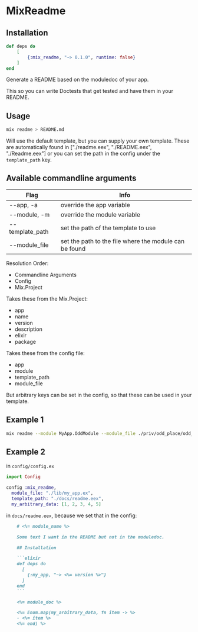 # MixReadme

## Installation

```elixir
def deps do
    [
        {:mix_readme, "~> 0.1.0", runtime: false}
    ]
end
```

Generate a README based on the moduledoc of your app.

This so you can write Doctests that get tested and have them in your README.

## Usage
```sh
mix readme > README.md
```

Will use the default template, but you can supply your own template. These are automatically found in ["./readme.eex", "./README.eex", "./Readme.eex"] or you can set the path in the config under the `template_path` key.

## Available commandline arguments

| Flag            | Info                                                   |
| --------------- | ------------------------------------------------------ |
| --app,     -a   | override the app variable                              |
| --module,  -m   | override the module variable                           |
| --template_path | set the path of the template to use                    |
| --module_file   | set the path to the file where the module can be found |

Resolution Order:
- Commandline Arguments
- Config
- Mix.Project

Takes these from the Mix.Project:
- app
- name
- version
- description
- elixir
- package

Takes these from the config file:
- app
- module
- template_path
- module_file

But arbitrary keys can be set in the config, so that these can be used in your template.

## Example 1

```sh
mix readme --module MyApp.OddModule --module_file ./priv/odd_place/odd_module.ex > README.md
``` 

## Example 2

in `config/config.ex`
```elixir
import Config

config :mix_readme,
  module_file: "./lib/my_app.ex",
  template_path: "./docs/readme.eex",
  my_arbitrary_data: [1, 2, 3, 4, 5]
```

in `docs/readme.eex`, because we set that in the config:
```markdown
    # <%= module_name %>

    Some text I want in the README but not in the moduledoc.

    ## Installation

    ```elixir
    def deps do
      [
        {:my_app, "~> <%= version %>"}
      ]
    end
    ```

    <%= module_doc %>

    <%= Enum.map(my_arbitrary_data, fn item -> %>
    - <%= item %>
    <%= end) %>
```



